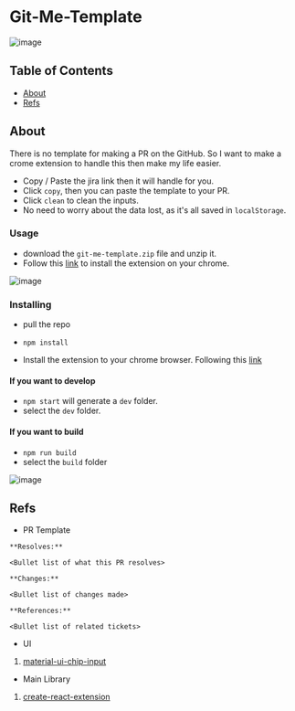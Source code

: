 # Git-Me-Template

![image](https://user-images.githubusercontent.com/31360789/110181248-3b7a5d80-7dc0-11eb-9bcc-903292f53a1a.png)

## Table of Contents

- [About](#about)
- [Refs](#refs)

## About <a name = "about"></a>

There is no template for making a PR on the GitHub. So I want to make a crome extension to handle this then make my life easier.

- Copy / Paste the jira link then it will handle for you.
- Click `copy`, then you can paste the template to your PR.
- Click `clean` to clean the inputs.
- No need to worry about the data lost, as it's all saved in `localStorage`.

### Usage

- download the `git-me-template.zip` file and unzip it.
- Follow this [link](https://developer.chrome.com/docs/extensions/mv3/getstarted/#manifest) to install the extension on your chrome.

![image](https://user-images.githubusercontent.com/31360789/110181495-cc513900-7dc0-11eb-9dd1-2b3ae7549a20.png)

### Installing

- pull the repo
- `npm install`

- Install the extension to your chrome browser.
  Following this [link](https://developer.chrome.com/docs/extensions/mv3/getstarted/#manifest)

#### If you want to develop

- `npm start` will generate a `dev` folder.
- select the `dev` folder.

#### If you want to build

- `npm run build`
- select the `build` folder

![image](https://user-images.githubusercontent.com/31360789/110181495-cc513900-7dc0-11eb-9dd1-2b3ae7549a20.png)

## Refs <a name = "refs"></a>

- PR Template

```
**Resolves:**

<Bullet list of what this PR resolves>

**Changes:**

<Bullet list of changes made>

**References:**

<Bullet list of related tickets>
```

- UI

1. [material-ui-chip-input](https://github.com/TeamWertarbyte/material-ui-chip-input)

- Main Library

1. [create-react-extension](https://github.com/VasilyShelkov/create-react-extension)
